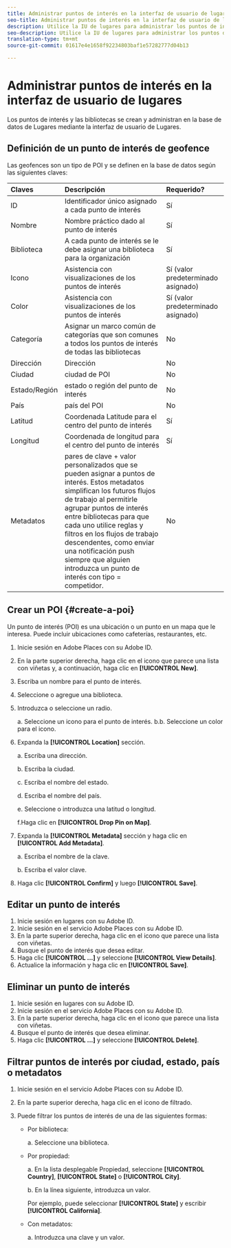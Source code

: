 ```yaml
---
title: Administrar puntos de interés en la interfaz de usuario de lugares
seo-title: Administrar puntos de interés en la interfaz de usuario de lugares
description: Utilice la IU de lugares para administrar los puntos de interés.
seo-description: Utilice la IU de lugares para administrar los puntos de interés.
translation-type: tm+mt
source-git-commit: 01617e4e1658f92234803baf1e57282777d04b13

---
```



# Administrar puntos de interés en la interfaz de usuario de lugares

Los puntos de interés y las bibliotecas se crean y administran en la base de datos de Lugares mediante la interfaz de usuario de Lugares.

## Definición de un punto de interés de geofence

Las geofences son un tipo de POI y se definen en la base de datos según las siguientes claves:

| Claves | Descripción | Requerido? |
| :--- | :--- | :--- |
| ID | Identificador único asignado a cada punto de interés | Sí |
| Nombre | Nombre práctico dado al punto de interés | Sí |
| Biblioteca | A cada punto de interés se le debe asignar una biblioteca para la organización | Sí |
| Icono | Asistencia con visualizaciones de los puntos de interés | Sí (valor predeterminado asignado) |
| Color | Asistencia con visualizaciones de los puntos de interés | Sí (valor predeterminado asignado) |
| Categoría | Asignar un marco común de categorías que son comunes a todos los puntos de interés de todas las bibliotecas | No |
| Dirección | Dirección | No |
| Ciudad | ciudad de POI | No |
| Estado/Región | estado o región del punto de interés | No |
| País | país del POI | No |
| Latitud | Coordenada Latitude para el centro del punto de interés | Sí |
| Longitud | Coordenada de longitud para el centro del punto de interés | Sí |
| Metadatos | pares de clave + valor personalizados que se pueden asignar a puntos de interés. Estos metadatos simplifican los futuros flujos de trabajo al permitirle agrupar puntos de interés entre bibliotecas para que cada uno utilice reglas y filtros en los flujos de trabajo descendentes, como enviar una notificación push siempre que alguien introduzca un punto de interés con tipo = competidor. | No |

## Crear un POI {#create-a-poi}

Un punto de interés (POI) es una ubicación o un punto en un mapa que le interesa. Puede incluir ubicaciones como cafeterías, restaurantes, etc.

1. Inicie sesión en Adobe Places con su Adobe ID.
2. En la parte superior derecha, haga clic en el icono que parece una lista con viñetas y, a continuación, haga clic en **[!UICONTROL New]**.
3. Escriba un nombre para el punto de interés.
4. Seleccione o agregue una biblioteca.
5. Introduzca o seleccione un radio.

   a. Seleccione un icono para el punto de interés.
b.b. Seleccione un color para el icono.

6. Expanda la **[!UICONTROL Location]** sección.

   a. Escriba una dirección.

   b. Escriba la ciudad.

   c. Escriba el nombre del estado.

   d. Escriba el nombre del país.

   e. Seleccione o introduzca una latitud o longitud.

   f.Haga clic en **[!UICONTROL Drop Pin on Map]**.

7. Expanda la **[!UICONTROL Metadata]** sección y haga clic en **[!UICONTROL Add Metadata]**.

   a. Escriba el nombre de la clave.

   b. Escriba el valor clave.

8. Haga clic **[!UICONTROL Confirm]** y luego **[!UICONTROL  Save]**.

## Editar un punto de interés

1. Inicie sesión en lugares con su Adobe ID.
1. Inicie sesión en el servicio Adobe Places con su Adobe ID.
1. En la parte superior derecha, haga clic en el icono que parece una lista con viñetas.
1. Busque el punto de interés que desea editar.
1. Haga clic **[!UICONTROL ...]** y seleccione **[!UICONTROL View Details]**.
1. Actualice la información y haga clic en **[!UICONTROL Save]**.

## Eliminar un punto de interés

1. Inicie sesión en lugares con su Adobe ID.
1. Inicie sesión en el servicio Adobe Places con su Adobe ID.
1. En la parte superior derecha, haga clic en el icono que parece una lista con viñetas.
1. Busque el punto de interés que desea eliminar.
1. Haga clic **[!UICONTROL ...]** y seleccione **[!UICONTROL Delete]**.

## Filtrar puntos de interés por ciudad, estado, país o metadatos

1. Inicie sesión en el servicio Adobe Places con su Adobe ID.
1. En la parte superior derecha, haga clic en el icono de filtrado.
1. Puede filtrar los puntos de interés de una de las siguientes formas:

   * Por biblioteca:

      a. Seleccione una biblioteca.

   * Por propiedad:

      a. En la lista desplegable Propiedad, seleccione **[!UICONTROL Country]**, **[!UICONTROL State]** o **[!UICONTROL City]**.

      b. En la línea siguiente, introduzca un valor.

      Por ejemplo, puede seleccionar **[!UICONTROL State]** y escribir **[!UICONTROL California]**.

   * Con metadatos:

      a. Introduzca una clave y un valor.

